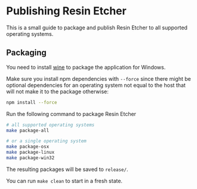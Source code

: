 Publishing Resin Etcher
=======================

This is a small guide to package and publish Resin Etcher to all supported operating systems.

Packaging
---------

You need to install [wine](https://www.winehq.org) to package the application for Windows.

Make sure you install npm dependencies with `--force` since there might be optional dependencies for an operating system not equal to the host that will not make it to the package otherwise:

```sh
npm install --force
```

Run the following command to package Resin Etcher

```sh
# all supported operating systems
make package-all

# or a single operating system
make package-osx
make package-linux
make package-win32
```

The resulting packages will be saved to `release/`.

You can run `make clean` to start in a fresh state.
